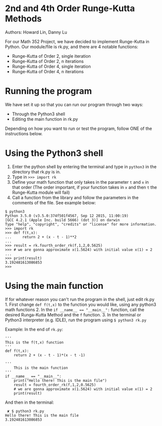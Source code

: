 # 2nd and 4th Order Runge-Kutta Methods
Authors: Howard Lin, Danny Lu

For our Math 352 Project, we have decided to implement Runge-Kutta in Python.
Our module/file is rk.py, and there are 4 notable functions:
- Runge-Kutta of Order 2, single iteration
- Runge-Kutta of Order 2, n iterations
- Runge-Kutta of Order 4, single iteration
- Runge-Kutta of Order 4, n iterations

# Running the program

We have set it up so that you can run our program through two ways: 
- Through the Python3 shell
- Editing the main function in rk.py

Depending on how you want to run or test the program, follow ONE of the instructions below.

# Using the Python3 shell
1. Enter the python shell by entering the terminal and type in `python3` in the directory that rk.py is in.
2. Type in `>>> import rk`
3. Define your math function that only takes in the parameter `t` and `x` in that order (The order important, if your function takes in `x` and then `t` the Runge-Kutta module will fail)
4. Call a function from the library and follow the parameters in the comments of the file. See example below: 
```
$ python3
Python 3.5.0 (v3.5.0:374f501f4567, Sep 12 2015, 11:00:19) 
[GCC 4.2.1 (Apple Inc. build 5666) (dot 3)] on darwin
Type "help", "copyright", "credits" or "license" for more information.
>>> import rk
>>> def f(t,x):
...     return 2 + (x - t - 1)**2
... 
>>> result = rk.fourth_order_rk(f,1,2,0.5625)
>>> # we are gonna approximate x(1.5624) with initial value x(1) = 2
... 
>>> print(result)
3.192481613086853
>>> 
```

# Using the main function
If for whatever reason you can't run the program in the shell, just edit rk.py
    1. First change `def f(t,x)` to the function you would like, using any python3 math functions
    2. In the `if __name__ == "__main__":` function, call the desired Runga-Kutta Method and the `f` function.
    3. In the terminal or Python3 interpreter (e.g. IDLE), run the program using `$ python3 rk.py` 
    
Example: 
In the end of `rk.py`:
```
'''
This is the f(t,x) function
'''
def f(t,x):
    return 2 + (x - t - 1)*(x - t -1)

'''
    This is the main function
'''
if __name__ == "__main__":
    print("Hello there! This is the main file")
    result = fourth_order_rk(f,1,2,0.5625)
    # we are gonna approximate x(1.5624) with initial value x(1) = 2
    print(result)
```

And then in the terminal:
```
 ✘ $ python3 rk.py
Hello there! This is the main file
3.192481613086853
```

